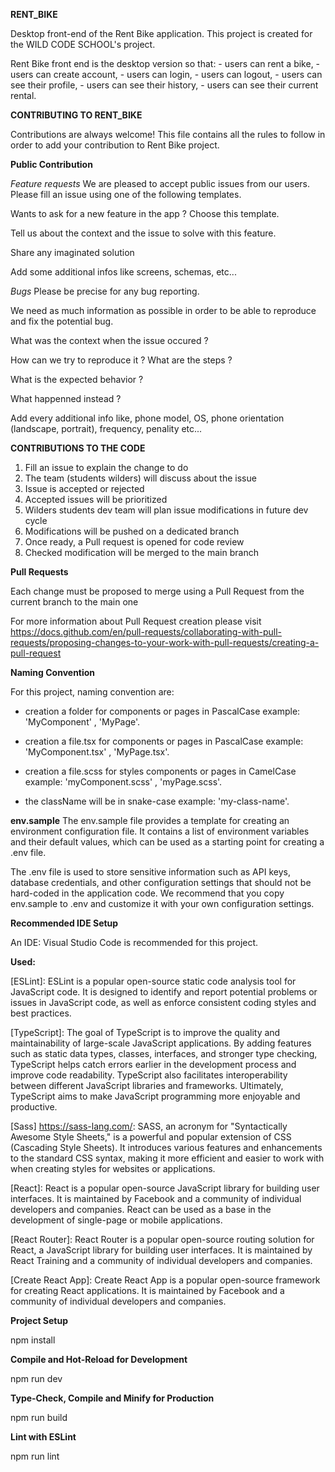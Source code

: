 **RENT_BIKE**

Desktop front-end of the Rent Bike application.
This project is created for the WILD CODE SCHOOL's project.

Rent Bike front end is the desktop version so that: - users can rent a bike, - users can create account, - users can login, - users can logout, - users can see their profile, - users can see their history, - users can see their current rental.

**CONTRIBUTING TO RENT_BIKE**

Contributions are always welcome! This file contains all the rules to follow in order to add your contribution to Rent Bike project.

**Public Contribution**

_Feature requests_
We are pleased to accept public issues from our users. Please fill an issue using one of the following templates.

Wants to ask for a new feature in the app ? Choose this template.

Tell us about the context and the issue to solve with this feature.

Share any imaginated solution

Add some additional infos like screens, schemas, etc...

_Bugs_
Please be precise for any bug reporting.

We need as much information as possible in order to be able to reproduce and fix the potential bug.

What was the context when the issue occured ?

How can we try to reproduce it ? What are the steps ?

What is the expected behavior ?

What happenned instead ?

Add every additional info like, phone model, OS, phone orientation (landscape, portrait), frequency, penality etc...

**CONTRIBUTIONS TO THE CODE**

1. Fill an issue to explain the change to do
2. The team (students wilders) will discuss about the issue
3. Issue is accepted or rejected
4. Accepted issues will be prioritized
5. Wilders students dev team will plan issue modifications in future dev cycle
6. Modifications will be pushed on a dedicated branch
7. Once ready, a Pull request is opened for code review
8. Checked modification will be merged to the main branch

**Pull Requests**

Each change must be proposed to merge using a Pull Request from the current branch to the main one

For more information about Pull Request creation please visit https://docs.github.com/en/pull-requests/collaborating-with-pull-requests/proposing-changes-to-your-work-with-pull-requests/creating-a-pull-request

**Naming Convention**

For this project, naming convention are:

- creation a folder for components or pages in PascalCase
  example: 'MyComponent' , 'MyPage'.

- creation a file.tsx for components or pages in PascalCase
  example: 'MyComponent.tsx' , 'MyPage.tsx'.

- creation a file.scss for styles components or pages in CamelCase
  example: 'myComponent.scss' , 'myPage.scss'.

- the className will be in snake-case
  example: 'my-class-name'.

**env.sample**
The env.sample file provides a template for creating an environment configuration file. It contains a list of environment variables and their default values, which can be used as a starting point for creating a .env file.

The .env file is used to store sensitive information such as API keys, database credentials, and other configuration settings that should not be hard-coded in the application code. We recommend that you copy env.sample to .env and customize it with your own configuration settings.

**Recommended IDE Setup**

An IDE: Visual Studio Code is recommended for this project.

**Used:**

[ESLint]: ESLint is a popular open-source static code analysis tool for JavaScript code. It is designed to identify and report potential problems or issues in JavaScript code, as well as enforce consistent coding styles and best practices.

[TypeScript]: The goal of TypeScript is to improve the quality and maintainability of large-scale JavaScript applications. By adding features such as static data types, classes, interfaces, and stronger type checking, TypeScript helps catch errors earlier in the development process and improve code readability. TypeScript also facilitates interoperability between different JavaScript libraries and frameworks. Ultimately, TypeScript aims to make JavaScript programming more enjoyable and productive.

[Sass] https://sass-lang.com/: SASS, an acronym for "Syntactically Awesome Style Sheets," is a powerful and popular extension of CSS (Cascading Style Sheets). It introduces various features and enhancements to the standard CSS syntax, making it more efficient and easier to work with when creating styles for websites or applications.

[React]: React is a popular open-source JavaScript library for building user interfaces. It is maintained by Facebook and a community of individual developers and companies. React can be used as a base in the development of single-page or mobile applications.

[React Router]: React Router is a popular open-source routing solution for React, a JavaScript library for building user interfaces. It is maintained by React Training and a community of individual developers and companies.

[Create React App]: Create React App is a popular open-source framework for creating React applications. It is maintained by Facebook and a community of individual developers and companies.

**Project Setup**

npm install

**Compile and Hot-Reload for Development**

npm run dev

**Type-Check, Compile and Minify for Production**

npm run build

**Lint with ESLint**

npm run lint
